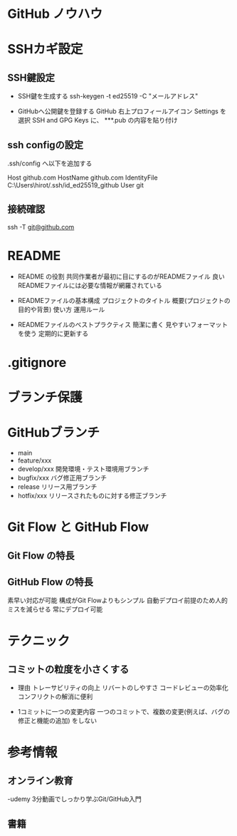 # GitHub ノウハウ

# SSHカギ設定

## SSH鍵設定

- SSH鍵を生成する
ssh-keygen -t ed25519 -C "メールアドレス"

- GitHubへ公開鍵を登録する
GitHub 右上プロフィールアイコン Settings を選択
SSH and GPG Keys に、 ***.pub の内容を貼り付け



## ssh configの設定

.ssh/config   へ以下を追加する

Host github.com
	HostName github.com
	IdentityFile C:\Users\hirot/.ssh/id_ed25519_github
	User git


## 接続確認
ssh -T git@github.com


# README

- README の役割
共同作業者が最初に目にするのがREADMEファイル 
良いREADMEファイルには必要な情報が網羅されている 

- READMEファイルの基本構成
プロジェクトのタイトル 
概要(プロジェクトの目的や背景)
使い方
運用ルール

- READMEファイルのベストプラクティス
簡潔に書く
見やすいフォーマットを使う
定期的に更新する

# .gitignore


# ブランチ保護

# GitHubブランチ

- main
- feature/xxx
- develop/xxx   開発環境・テスト環境用ブランチ
- bugfix/xxx    バグ修正用ブランチ
- release       リリース用ブランチ
- hotfix/xxx    リリースされたものに対する修正ブランチ

# Git Flow と GitHub Flow

## Git Flow の特長


## GitHub Flow の特長
素早い対応が可能
構成がGit Flowよりもシンプル
自動デプロイ前提のため人的ミスを減らせる
常にデプロイ可能



# テクニック

## コミットの粒度を小さくする
- 理由
トレーサビリティの向上
リバートのしやすさ
コードレビューの効率化
コンフリクトの解消に便利

- 1コミットに一つの変更内容
一つのコミットで、複数の変更(例えば、バグの修正と機能の追加) をしない


# 参考情報

## オンライン教育
-udemy	3分動画でしっかり学ぶGit/GitHub入門

## 書籍
